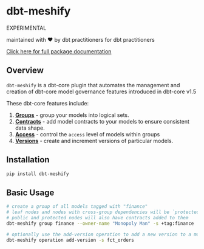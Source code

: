 # dbt-meshify

EXPERIMENTAL

maintained with :heart: by dbt practitioners for dbt practitioners

[Click here for full package documentation](https://dbt-labs.github.io/dbt-meshify/)

## Overview

`dbt-meshify` is a dbt-core plugin that automates the management and creation of dbt-core model governance features introduced in dbt-core v1.5

These dbt-core features include:

1. **[Groups](https://docs.getdbt.com/docs/build/groups)** - group your models into logical sets.
2. **[Contracts](https://docs.getdbt.com/docs/collaborate/govern/model-contracts)** - add model contracts to your models to ensure consistent data shape.
3. **[Access](https://docs.getdbt.com/docs/collaborate/govern/model-access)** - control the `access` level of models within groups
4. **[Versions](https://docs.getdbt.com/docs/collaborate/govern/model-versions)** - create and increment versions of particular models.

## Installation

```bash
pip install dbt-meshify
```

## Basic Usage

```bash
# create a group of all models tagged with "finance"
# leaf nodes and nodes with cross-group dependencies will be `protected`
# public and protected nodes will also have contracts added to them
dbt-meshify group finance --owner-name "Monopoly Man" -s +tag:finance

# optionally use the add-version operation to add a new version to a model
dbt-meshify operation add-version -s fct_orders
```
